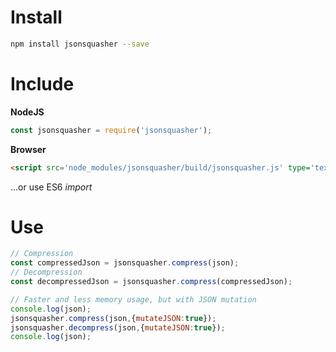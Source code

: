 Install
=======

```sh
npm install jsonsquasher --save
```

Include
=======

**NodeJS**

```js
const jsonsquasher = require('jsonsquasher');
```

**Browser**

```html
<script src='node_modules/jsonsquasher/build/jsonsquasher.js' type='text/javascript'></script>
```
...or use ES6 *import*

Use
===

```js
// Compression
const compressedJson = jsonsquasher.compress(json);
// Decompression
const decompressedJson = jsonsquasher.compress(compressedJson);
```


```js
// Faster and less memory usage, but with JSON mutation
console.log(json);
jsonsquasher.compress(json,{mutateJSON:true});
jsonsquasher.decompress(json,{mutateJSON:true});
console.log(json);
```
